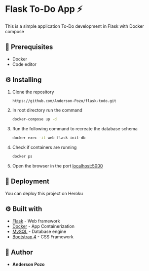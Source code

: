 # Flask To-Do App ⚡

This is a simple application To-Do development in Flask
with Docker compose

## 📑 Prerequisites

- Docker
- Code editor

## ⚙ Installing
1. Clone the repository
    ```sh
   https://github.com/Anderson-Pozo/flask-todo.git
   ```
2. In root directory run the command
    ```sh
    docker-compose up -d
    ```
3. Run the following command to recreate the database schema
    ```sh
    docker exec -it web flask init-db
    ```
4. Check if containers are running
    ```sh
   docker ps
   ```
5. Open the browser in the port [localhost:5000](http://localhost:5000/)


## 🚀 Deployment
You can deploy this project on Heroku

## ⚙ Built with

* [Flask](https://flask.palletsprojects.com/en/1.1.x/) - Web framework
* [Docker](https://docs.docker.com/) -  App Containerization
* [MySQL](https://dev.mysql.com/doc/) - Database engine
* [Bootstrap 4](https://getbootstrap.com/docs/4.1/getting-started/introduction/) - CSS Framework

## 👦 Author

* **Anderson Pozo**
